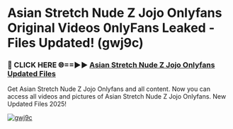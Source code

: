 # Asian Stretch Nude Z Jojo Onlyfans Original Videos 0nlyFans Leaked - Files Updated! (gwj9c)

<h3>🔴 CLICK HERE 🌐==►► <a href="https://tinyurl.com/y5r63du9" rel="nofollow">Asian Stretch Nude Z Jojo Onlyfans Updated Files</a></h3>

Get Asian Stretch Nude Z Jojo Onlyfans and all content. Now you can access all videos and pictures of Asian Stretch Nude Z Jojo Onlyfans. New Updated Files 2025!

[![gwj9c](https://i.imgur.com/UVo9nyh.gif)](https://tinyurl.com/y5r63du9)